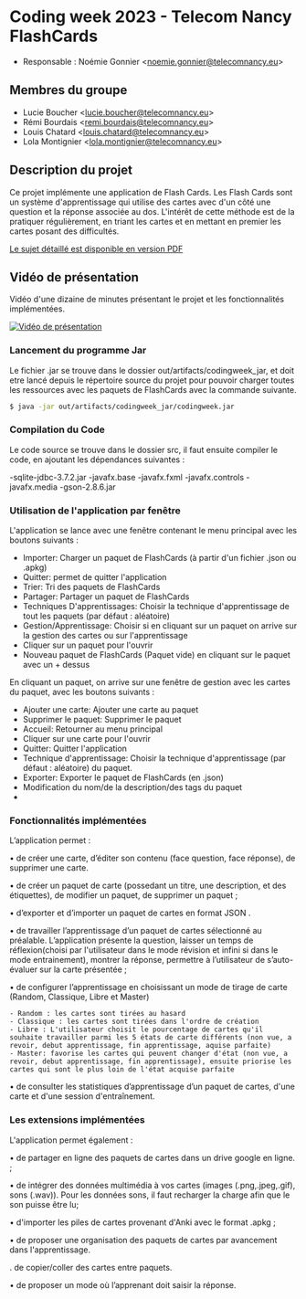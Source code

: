 # Coding week 2023 - Telecom Nancy FlashCards

* Responsable : Noémie Gonnier <<noemie.gonnier@telecomnancy.eu>>

## Membres du groupe

* Lucie Boucher <<lucie.boucher@telecomnancy.eu>>
* Rémi Bourdais <<remi.bourdais@telecomnancy.eu>>
* Louis Chatard <<louis.chatard@telecomnancy.eu>>
* Lola Montignier <<lola.montignier@telecomnancy.eu>>

## Description du projet

Ce projet implémente une application de Flash Cards. Les Flash Cards sont un système d'apprentissage qui utilise des cartes avec d'un côté une question et la réponse associée au dos. L'intérêt de cette méthode est de la pratiquer régulièrement, en triant les cartes et en mettant en premier les cartes posant des difficultés.

[Le sujet détaillé est disponible en version PDF](./Documents/CodingWeek%202022-2023%20-%20Sujet.pdf)

## Vidéo de présentation

Vidéo d'une dizaine de minutes présentant le projet et les fonctionnalités implémentées.

[![Vidéo de présentation](https://img.youtube.com/vi/0Z0Z0Z0Z0Z0/0.jpg)](https://youtu.be/kiIzWanBTbM)


### Lancement du programme Jar

Le fichier .jar se trouve dans le dossier out/artifacts/codingweek_jar, et doit etre lancé depuis le répertoire source du projet pour pouvoir charger toutes les ressources avec les paquets de FlashCards avec la commande suivante.

```bash
$ java -jar out/artifacts/codingweek_jar/codingweek.jar
```

### Compilation du Code

Le code source se trouve dans le dossier src, il faut ensuite compiler le code,
en ajoutant les dépendances suivantes :

-sqlite-jdbc-3.7.2.jar
-javafx.base
-javafx.fxml
-javafx.controls
-javafx.media
-gson-2.8.6.jar


### Utilisation de l'application par fenêtre

L'application se lance avec une fenêtre contenant le menu principal avec les boutons suivants :

- Importer: Charger un paquet de FlashCards (à partir d'un fichier .json ou .apkg)
- Quitter: permet de quitter l'application
- Trier: Tri des paquets de FlashCards
- Partager: Partager un paquet de FlashCards
- Techniques D'apprentissages: Choisir la technique d'apprentissage de tout les paquets (par défaut : aléatoire)
- Gestion/Apprentissage: Choisir si en cliquant sur un paquet on arrive sur la gestion des cartes ou sur l'apprentissage
- Cliquer sur un paquet pour l'ouvrir
- Nouveau paquet de FlashCards (Paquet vide) en cliquant sur le paquet avec un + dessus

En cliquant un paquet, on arrive sur une fenêtre de gestion avec les cartes du paquet, avec les boutons suivants :

- Ajouter une carte: Ajouter une carte au paquet
- Supprimer le paquet: Supprimer le paquet
- Accueil: Retourner au menu principal
- Cliquer sur une carte pour l'ouvrir
- Quitter: Quitter l'application
- Technique d'apprentissage: Choisir la technique d'apprentissage (par défaut : aléatoire) du paquet.
- Exporter: Exporter le paquet de FlashCards (en .json)
- Modification du nom/de la description/des tags du paquet
- 
### Fonctionnalités implémentées

L’application permet :

• de créer une carte, d’éditer son contenu (face question, face réponse), de supprimer une carte.


• de créer un paquet de carte (possedant un titre, une description, et des étiquettes), de modifier un paquet, de supprimer un paquet ;

• d’exporter et d’importer un paquet de cartes en format JSON .

• de travailler l’apprentissage d’un paquet de cartes sélectionné au préalable. L’application présente la question,
laisser un temps de réflexion(choisi par l'utilisateur dans le mode révision et infini si dans le mode entrainement), montrer la réponse, permettre à l’utilisateur de s’auto-évaluer sur la carte présentée ;

• de configurer l’apprentissage en choisissant un mode de tirage de carte (Random, Classique, Libre et Master)
    
    - Random : les cartes sont tirées au hasard
    - Classique : les cartes sont tirées dans l'ordre de création
    - Libre : L'utilisateur choisit le pourcentage de cartes qu'il souhaite travailler parmi les 5 états de carte différents (non vue, a revoir, debut apprentissage, fin apprentissage, aquise parfaite)
    - Master: favorise les cartes qui peuvent changer d'état (non vue, a revoir, debut apprentissage, fin apprentissage), ensuite priorise les cartes qui sont le plus loin de l'état acquise parfaite

• de consulter les statistiques d’apprentissage d’un paquet de cartes, d'une carte et d'une session d'entraînement.

### Les extensions implémentées

L'application permet également :

• de partager en ligne des paquets de cartes dans un drive google en ligne. ;

• de intégrer des données multimédia à vos cartes (images (.png,.jpeg,.gif), sons (.wav)). Pour les données sons, il faut recharger la charge afin que le son puisse être lu;

• d'importer les piles de cartes provenant d'Anki avec le format .apkg ;

• de proposer une organisation des paquets de cartes par avancement dans l'apprentissage.

. de copier/coller des cartes entre paquets.

• de proposer un mode où l’apprenant doit saisir la réponse.